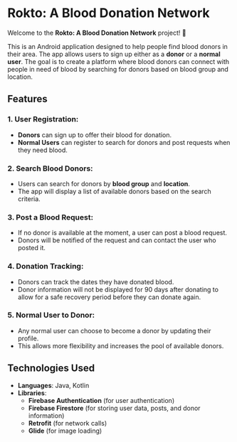 # Rokto: A Blood Donation Network

Welcome to the **Rokto: A Blood Donation Network** project! 💉

This is an Android application designed to help people find blood donors in their area. The app allows users to sign up either as a **donor** or a **normal user**. The goal is to create a platform where blood donors can connect with people in need of blood by searching for donors based on blood group and location.

## Features

### 1. **User Registration**:
   - **Donors** can sign up to offer their blood for donation.
   - **Normal Users** can register to search for donors and post requests when they need blood.

### 2. **Search Blood Donors**:
   - Users can search for donors by **blood group** and **location**.
   - The app will display a list of available donors based on the search criteria.

### 3. **Post a Blood Request**:
   - If no donor is available at the moment, a user can post a blood request.
   - Donors will be notified of the request and can contact the user who posted it.

### 4. **Donation Tracking**:
   - Donors can track the dates they have donated blood.
   - Donor information will not be displayed for 90 days after donating to allow for a safe recovery period before they can donate again.

### 5. **Normal User to Donor**:
   - Any normal user can choose to become a donor by updating their profile.
   - This allows more flexibility and increases the pool of available donors.

## Technologies Used

- **Languages**: Java, Kotlin
- **Libraries**:
  - **Firebase Authentication** (for user authentication)
  - **Firebase Firestore** (for storing user data, posts, and donor information)
  - **Retrofit** (for network calls)
  - **Glide** (for image loading)
